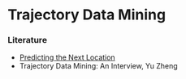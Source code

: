 # Trajectory Data Mining

### Literature
 + [Predicting the Next Location](https://github.com/charlesliucn/trajectory-prediction/blob/master/trajectory-data-mining/Predicting-the-Next-Location.md)
 + Trajectory Data Mining: An Interview, Yu Zheng

